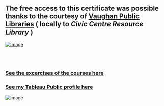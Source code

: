 ## The free access to this certificate was possible thanks to the courtesy of [**Vaughan Public Libraries**](https://www.vaughanpl.info/databases/view/LinkedIn_Learning)  ( locally to _Civic Centre Resource Library_ )

[![image](https://github.com/GBlanch/Portfolio/assets/136500426/3818a673-e184-4db1-8a7d-c5b2c15b7c6f)](https://github.com/GBlanch/Portfolio/blob/main/0.Files/1.Certificates/2.LinkedIn~Microsoft/1.images/VPL.png)

&nbsp;    
&nbsp;

### [See the excercises of the courses here](https://github.com/GBlanch/Portfolio/tree/main/0.Files/1.Certificates/2.LinkedIn~Microsoft/Tableau%20for%20Data%20Scientists/0.%20Course%20files)

### [See my Tableau Public profile here](https://public.tableau.com/app/profile/gerard.blanch/vizzes)


![image](https://github.com/GBlanch/Portfolio/assets/136500426/efc01052-d76d-4e4a-96c3-45fcc08fd20a)


